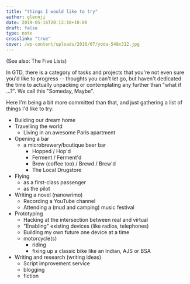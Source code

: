 ```yaml
---
title: "things I would like to try"
author: glennji
date: 2019-05-16T20:13:18+10:00
draft: false
type: note
crosslink: "true"
cover: /wp-content/uploads/2016/07/yoda-548x312.jpg
---
```

(See also: The Five Lists)

In GTD, there is a category of tasks and projects that you're not even sure you'd like to progress -- thoughts you can't let go, but haven't dedicated the time to actually unpacking or contemplating any further than "what if ...?". We call this "Someday, Maybe".

Here I'm being a bit more committed than that, and just gathering a list of things I'd like to try:

- Building our dream home
- Travelling the world
  - Living in an awesome Paris apartment
- Opening a bar
  * a microbrewery/boutique beer bar
    + Hopped / Hop'd
    + Ferment / Ferment'd
    + Brew (coffee too) / Brewd / Brew'd
    + The Local Drugstore
- Flying
  * as a first-class passenger
  * as the pilot
- Writing a novel (nanowrimo)
	- Recording a YouTube channel
	- Attending a (mud and camping) music festival
- Prototyping
  - Hacking at the intersection between real and virtual
  - "Enabling" existing devices (like radios, telephones)
  - Building my own future one device at a time
  - motorcycle(s)
    - riding
    - fixing up a classic bike like an Indian, AJS or BSA
- Writing and research (writing ideas)
  - Script improvement service
  - blogging
  - fiction
